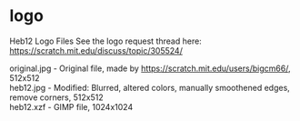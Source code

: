 # logo
Heb12 Logo Files
See the logo request thread here: https://scratch.mit.edu/discuss/topic/305524/  

original.jpg - Original file, made by https://scratch.mit.edu/users/bigcm66/, 512x512  
heb12.jpg - Modified: Blurred, altered colors, manually smoothened edges, remove corners, 512x512  
heb12.xzf - GIMP file, 1024x1024  
